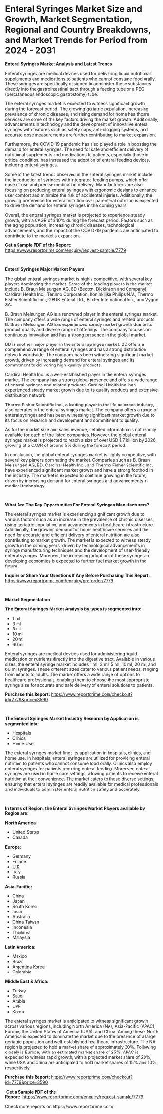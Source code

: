 <p><h1>Enteral Syringes Market Size and Growth, Market Segmentation, Regional and Country Breakdowns, and Market Trends for Period from 2024 -  2031</h1></p><p><strong>Enteral Syringes Market Analysis and Latest Trends</strong></p>
<p><p>Enteral syringes are medical devices used for delivering liquid nutritional supplements and medications to patients who cannot consume food orally. These syringes are specifically designed to administer these substances directly into the gastrointestinal tract through a feeding tube or a PEG (percutaneous endoscopic gastrostomy) tube.</p><p>The enteral syringes market is expected to witness significant growth during the forecast period. The growing geriatric population, increasing prevalence of chronic diseases, and rising demand for home healthcare services are some of the key factors driving the market growth. Additionally, advancements in technology and the development of innovative enteral syringes with features such as safety caps, anti-clogging systems, and accurate dose measurements are further contributing to market expansion.</p><p>Furthermore, the COVID-19 pandemic has also played a role in boosting the demand for enteral syringes. The need for safe and efficient delivery of nutritional supplements and medications to patients, especially those in critical condition, has increased the adoption of enteral feeding devices, including enteral syringes.</p><p>Some of the latest trends observed in the enteral syringes market include the introduction of syringes with integrated feeding pumps, which offer ease of use and precise medication delivery. Manufacturers are also focusing on producing enteral syringes with ergonomic designs to enhance user comfort and minimize the risk of accidental injuries. Additionally, the growing preference for enteral nutrition over parenteral nutrition is expected to drive the demand for enteral syringes in the coming years.</p><p>Overall, the enteral syringes market is projected to experience steady growth, with a CAGR of 8.10% during the forecast period. Factors such as the aging population, increasing chronic diseases, technological advancements, and the impact of the COVID-19 pandemic are anticipated to contribute to the market's expansion.</p></p>
<p><strong>Get a Sample PDF of the Report:&nbsp;</strong> <a href="https://www.reportprime.com/enquiry/request-sample/7779">https://www.reportprime.com/enquiry/request-sample/7779</a></p>
<p>&nbsp;</p>
<p><strong>Enteral Syringes Major Market Players</strong></p>
<p><p>The global enteral syringes market is highly competitive, with several key players dominating the market. Some of the leading players in the market include B. Braun Melsungen AG, BD (Becton, Dickinson and Company), Cardinal Health Inc., Terumo Corporation, Koninklijke Philips N.V., Thermo Fisher Scientific Inc., GBUK Enteral Ltd., Baxter International Inc., and Vygon SA.</p><p>B. Braun Melsungen AG is a renowned player in the enteral syringes market. The company offers a wide range of enteral syringes and related products. B. Braun Melsungen AG has experienced steady market growth due to its product quality and diverse range of offerings. The company focuses on continuous innovation and has a strong presence in the global market.</p><p>BD is another major player in the enteral syringes market. BD offers a comprehensive range of enteral syringes and has a strong distribution network worldwide. The company has been witnessing significant market growth, driven by increasing demand for enteral syringes and its commitment to delivering high-quality products.</p><p>Cardinal Health Inc. is a well-established player in the enteral syringes market. The company has a strong global presence and offers a wide range of enteral syringes and related products. Cardinal Health Inc. has experienced steady market growth due to its quality products and extensive distribution network.</p><p>Thermo Fisher Scientific Inc., a leading player in the life sciences industry, also operates in the enteral syringes market. The company offers a range of enteral syringes and has been witnessing significant market growth due to its focus on research and development and commitment to quality.</p><p>As for the market size and sales revenue, detailed information is not readily available for each of the listed companies. However, the global enteral syringes market is projected to reach a size of over USD 1.7 billion by 2026, growing at a CAGR of around 5% during the forecast period.</p><p>In conclusion, the global enteral syringes market is highly competitive, with several key players dominating the market. Companies such as B. Braun Melsungen AG, BD, Cardinal Health Inc., and Thermo Fisher Scientific Inc. have experienced significant market growth and have a strong foothold in the industry. The market is expected to continue growing in the future, driven by increasing demand for enteral syringes and advancements in medical technology.</p></p>
<p>&nbsp;</p>
<p><strong>What Are The Key Opportunities For Enteral Syringes Manufacturers?</strong></p>
<p><p>The enteral syringes market is experiencing significant growth due to various factors such as an increase in the prevalence of chronic diseases, rising geriatric population, and advancements in healthcare infrastructure. Additionally, the growing demand for home healthcare services and the need for accurate and efficient delivery of enteral nutrition are also contributing to market growth. The market is expected to witness steady growth in the coming years, driven by technological advancements in syringe manufacturing techniques and the development of user-friendly enteral syringes. Moreover, the increasing adoption of these syringes in developing economies is expected to further fuel market growth in the future.</p></p>
<p><strong>Inquire or Share Your Questions If Any Before Purchasing This Report:</strong> <a href="https://www.reportprime.com/enquiry/pre-order/7779">https://www.reportprime.com/enquiry/pre-order/7779</a></p>
<p>&nbsp;</p>
<p><strong>Market Segmentation</strong></p>
<p><strong>The Enteral Syringes Market Analysis by types is segmented into:</strong></p>
<p><ul><li>1 ml</li><li>3 ml</li><li>5 ml</li><li>10 ml</li><li>20 ml</li><li>60 ml</li></ul></p>
<p><p>Enteral syringes are medical devices used for administering liquid medication or nutrients directly into the digestive tract. Available in various sizes, the enteral syringe market includes 1 ml, 3 ml, 5 ml, 10 ml, 20 ml, and 60 ml syringes. These different sizes cater to various patient needs, ranging from infants to adults. The market offers a wide range of options to healthcare professionals, enabling them to choose the most appropriate syringe size for accurate and safe delivery of enteral solutions to patients.</p></p>
<p><strong>Purchase this Report:&nbsp;</strong><a href="https://www.reportprime.com/checkout?id=7779&price=3590">https://www.reportprime.com/checkout?id=7779&price=3590</a></p>
<p>&nbsp;</p>
<p><strong>The Enteral Syringes Market Industry Research by Application is segmented into:</strong></p>
<p><ul><li>Hospitals</li><li>Clinics</li><li>Home Use</li></ul></p>
<p><p>The enteral syringes market finds its application in hospitals, clinics, and home use. In hospitals, enteral syringes are utilized for providing enteral nutrition to patients who cannot consume food orally. Clinics also employ enteral syringes for patients requiring enteral feeding. Moreover, enteral syringes are used in home care settings, allowing patients to receive enteral nutrition at their convenience. The market caters to these diverse settings, ensuring that enteral syringes are readily available for medical professionals and individuals to administer enteral nutrition safely and accurately.</p></p>
<p>&nbsp;</p>
<p><strong>In terms of Region, the Enteral Syringes Market Players available by Region are:</strong></p>
<p>
    <p> <strong> North America: </strong>
        <ul>
            <li>United States</li>
            <li>Canada</li>
        </ul>
        </p> 
    <p> <strong> Europe: </strong>
        <ul>
            <li>Germany</li>
            <li>France</li>
            <li>U.K.</li>
            <li>Italy</li>
            <li>Russia</li>
        </ul>
        </p> 
    <p> <strong> Asia-Pacific: </strong>
        <ul>
            <li>China</li>
            <li>Japan</li>
            <li>South Korea</li>
            <li>India</li>
            <li>Australia</li>
            <li>China Taiwan</li>
            <li>Indonesia</li>
            <li>Thailand</li>
            <li>Malaysia</li>
        </ul>
        </p> 
    <p> <strong> Latin America: </strong>
        <ul>
            <li>Mexico</li>
            <li>Brazil</li>
            <li>Argentina Korea</li>
            <li>Colombia</li>
        </ul>
        </p> 
    <p> <strong> Middle East & Africa: </strong>
        <ul>
            <li>Turkey</li>
            <li>Saudi</li>
            <li>Arabia</li>
            <li>UAE</li>
            <li>Korea</li>
        </ul>
    </p>
    </p>
<p><p>The enteral syringes market is anticipated to witness significant growth across various regions, including North America (NA), Asia-Pacific (APAC), Europe, the United States of America (USA), and China. Among these, North America is expected to dominate the market due to the presence of a large geriatric population and well-established healthcare infrastructure. The NA region is projected to hold a market share of approximately 30%. Following closely is Europe, with an estimated market share of 25%. APAC is expected to witness rapid growth, with a projected market share of 20%, while USA and China are anticipated to hold market shares of 15% and 10%, respectively.</p></p>
<p><strong>Purchase this Report: </strong><a href="https://www.reportprime.com/checkout?id=7779&price=3590">https://www.reportprime.com/checkout?id=7779&price=3590</a></p>
<p>&nbsp;<strong>Get a Sample PDF of the Report:&nbsp;&nbsp;</strong><a href="https://www.reportprime.com/enquiry/request-sample/7779">https://www.reportprime.com/enquiry/request-sample/7779</a></p>
<p><strong></strong></p>
<p>Check more reports on https://www.reportprime.com/</p>